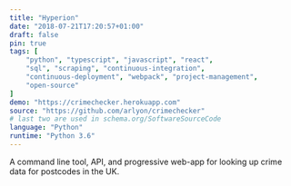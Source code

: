 ```yaml
---
title: "Hyperion"
date: "2018-07-21T17:20:57+01:00"
draft: false
pin: true
tags: [
    "python", "typescript", "javascript", "react",
    "sql", "scraping", "continuous-integration",
    "continuous-deployment", "webpack", "project-management",
    "open-source"
]
demo: "https://crimechecker.herokuapp.com"
source: "https://github.com/arlyon/crimechecker"
# last two are used in schema.org/SoftwareSourceCode
language: "Python"
runtime: "Python 3.6"
---
```


A command line tool, API, and progressive web-app for looking up
crime data for postcodes in the UK.